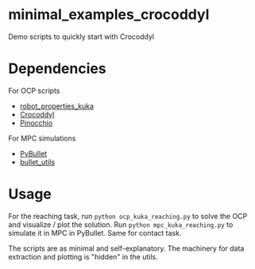 # minimal_examples_crocoddyl
Demo scripts to quickly start with Crocoddyl


# Dependencies
For OCP scripts
- [robot_properties_kuka](https://github.com/machines-in-motion/robot_properties_kuka)
- [Crocoddyl](https://github.com/loco-3d/crocoddyl) 
- [Pinocchio](https://github.com/stack-of-tasks/pinocchio)

For MPC simulations 
- [PyBullet](https://pybullet.org/wordpress/)
- [bullet_utils](https://github.com/machines-in-motion/bullet_utils) 


# Usage
For the reaching task, run `python ocp_kuka_reaching.py` to solve the OCP and visualize / plot the solution. Run `python mpc_kuka_reaching.py` to simulate it in MPC in PyBullet. Same for contact task.

The scripts are as minimal and self-explanatory. The machinery for data extraction and plotting is "hidden" in the utils. 
